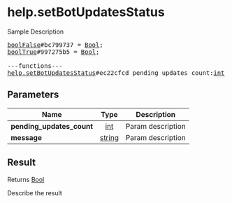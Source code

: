 # help.setBotUpdatesStatus

Sample Description

<pre>
<a href="../constructor/boolFalse">boolFalse</a>#bc799737 = <a href="../type/Bool.md">Bool</a>;
<a href="../constructor/boolTrue">boolTrue</a>#997275b5 = <a href="../type/Bool.md">Bool</a>;

---functions---
<a href="../method/help.setBotUpdatesStatus.md">help.setBotUpdatesStatus</a>#ec22cfcd pending_updates_count:<a href="../type/int.md">int</a> message:<a href="../type/string.md">string</a> = <a href="../type/Bool.md">Bool</a>;
</pre>

## Parameters

| Name | Type | Description |
|------|:----:|-------------|
| **pending_updates_count** | <a href="../type/int.md">int</a> | Param description |
| **message** | <a href="../type/string.md">string</a> | Param description |

## Result

Returns <a href="../type/Bool.md">Bool</a>

Describe the result

